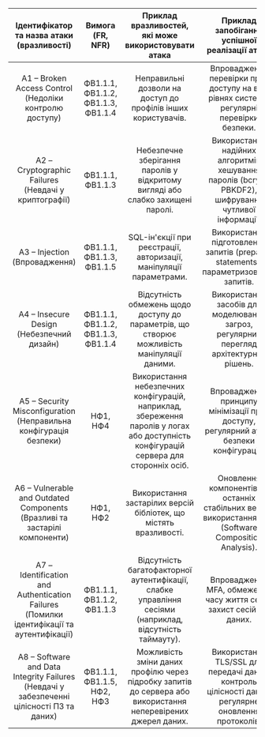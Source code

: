 | Ідентифікатор та назва атаки (вразливості) | Вимога (FR, NFR) | Приклад вразливостей, які може використовувати атака | Приклад запобігання успішної реалізації атаки |
|:---:|:---:|:---:|:---:|
| A1 – Broken Access Control (Недоліки контролю доступу) | ФВ1.1.1, ФВ1.1.2, ФВ1.1.3, ФВ1.1.4 | Неправильні дозволи на доступ до профілів інших користувачів. | Впровадження перевірки прав доступу на всіх рівнях системи, регулярні перевірки безпеки. |
| A2 – Cryptographic Failures (Невдачі у криптографії) | ФВ1.1.1, ФВ1.1.3 | Небезпечне зберігання паролів у відкритому вигляді або слабко захищені паролі. | Використання надійних алгоритмів хешування паролів (bcrypt, PBKDF2), шифрування чутливої інформації. |
| A3 – Injection (Впровадження) | ФВ1.1.1, ФВ1.1.3, ФВ1.1.5 | SQL-ін'єкції при реєстрації, авторизації, маніпуляції параметрами. | Використання підготовлених запитів (prepared statements), параметризованих запитів. |
| A4 – Insecure Design (Небезпечний дизайн) | ФВ1.1.1, ФВ1.1.2, ФВ1.1.3, ФВ1.1.4 | Відсутність обмежень щодо доступу до параметрів, що створює можливість маніпуляції даними. | Використання засобів для моделювання загроз, регулярний перегляд архітектурних рішень. |
| A5 – Security Misconfiguration (Неправильна конфігурація безпеки) | НФ1, НФ4 | Використання небезпечних конфігурацій, наприклад, збереження паролів у логах або доступність конфігурацій сервера для сторонніх осіб. | Впровадження принципу мінімізації прав доступу, регулярний аудит безпеки конфігурацій. |
| A6 – Vulnerable and Outdated Components (Вразливі та застарілі компоненти) | НФ1, НФ2 | Використання застарілих версій бібліотек, що містять вразливості. | Оновлення компонентів до останніх стабільних версій, використання SCA (Software Composition Analysis). |
| A7 – Identification and Authentication Failures (Помилки ідентифікації та аутентифікації) | ФВ1.1.1, ФВ1.1.2, ФВ1.1.3 | Відсутність багатофакторної аутентифікації, слабке управління сесіями (наприклад, відсутність таймауту). | Впровадження MFA, обмеження часу життя сесій, захист сесійних даних. |
| A8 – Software and Data Integrity Failures (Невдачі у забезпеченні цілісності ПЗ та даних) |	ФВ1.1.1, ФВ1.1.5, НФ2, НФ3 |	Можливість зміни даних профілю через підробку запитів до сервера або використання неперевірених джерел даних. |	Використання TLS/SSL для передачі даних, контроль цілісності даних, регулярне оновлення протоколів.
